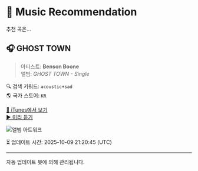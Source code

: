 
# 🎵 Music Recommendation

추천 곡은...

## 🎧 GHOST TOWN  
> 아티스트: **Benson Boone**  
> 앨범: _GHOST TOWN - Single_  

🔍 검색 키워드: `acoustic+sad`  
🌎 국가 스토어: `KR`

[🔗 iTunes에서 보기](https://music.apple.com/kr/album/ghost-town/1587414055?i=1587414059&uo=4)  
[▶️ 미리 듣기](https://audio-ssl.itunes.apple.com/itunes-assets/AudioPreview221/v4/f8/48/d1/f848d1f0-1abc-a921-51b9-e25f6439f601/mzaf_9105259324038492747.plus.aac.p.m4a)

![앨범 아트워크](https://is1-ssl.mzstatic.com/image/thumb/Music115/v4/bd/6e/88/bd6e88ac-9cda-84d2-8d36-e9b8837f2193/054391912718.jpg/100x100bb.jpg)

⏳ 업데이트 시간: 2025-10-09 21:20:45 (UTC)

---
자동 업데이트 봇에 의해 관리됩니다.
